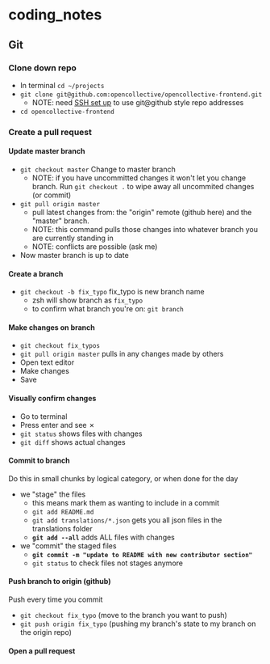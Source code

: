 # coding_notes

## Git

### Clone down repo

  - In terminal `cd ~/projects`
  - `git clone git@github.com:opencollective/opencollective-frontend.git`
    - NOTE: need [SSH set up](https://docs.github.com/en/github/authenticating-to-github/adding-a-new-ssh-key-to-your-github-account) to use git@github style repo addresses
  - `cd opencollective-frontend`
  
### Create a pull request

#### Update master branch

  - `git checkout master` Change to master branch
    - NOTE: if you have uncommitted changes it won't let you change branch. Run `git checkout .` to wipe away all uncommited changes (or commit)
  - `git pull origin master`
    - pull latest changes from: the "origin" remote (github here) and the "master" branch.
    - NOTE: this command pulls those changes into whatever branch you are currently standing in
    - NOTE: conflicts are possible (ask me)
  - Now master branch is up to date

#### Create a branch

  - `git checkout -b fix_typo` fix_typo is new branch name
    - zsh will show branch as `fix_typo`
    - to confirm what branch you're on: `git branch`

#### Make changes on branch
  
  - `git checkout fix_typos`
  - `git pull origin master` pulls in any changes made by others
  - Open text editor
  - Make changes
  - Save
  
#### Visually confirm changes

  - Go to terminal
  - Press enter and see ✗
  - `git status` shows files with changes
  - `git diff` shows actual changes
    
#### Commit to branch

Do this in small chunks by logical category, or when done for the day

 - we "stage" the files
    - this means mark them as wanting to include in a commit
    - `git add README.md`
    - `git add translations/*.json` gets you all json files in the translations folder
    - **`git add --all`** adds ALL files with changes 
 - we "commit" the staged files
    - **`git commit -m "update to README with new contributor section"`**
    - `git status` to check files not stages anymore
    
#### Push branch to origin (github)
Push every time you commit

- `git checkout fix_typo` (move to the branch you want to push)
- `git push origin fix_typo` (pushing my branch's state to my branch on the origin repo)

#### Open a pull request

